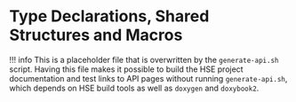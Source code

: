 # Type Declarations, Shared Structures and Macros

!!! info
    This is a placeholder file that is overwritten by the `generate-api.sh`
    script.  Having this file makes it possible to build the HSE project
    documentation and test links to API pages without running `generate-api.sh`,
    which depends on HSE build tools as well as `doxygen` and `doxybook2`.
